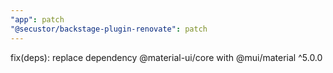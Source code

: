 ```yaml
---
"app": patch
"@secustor/backstage-plugin-renovate": patch
---
```


fix(deps): replace dependency @material-ui/core with @mui/material ^5.0.0
